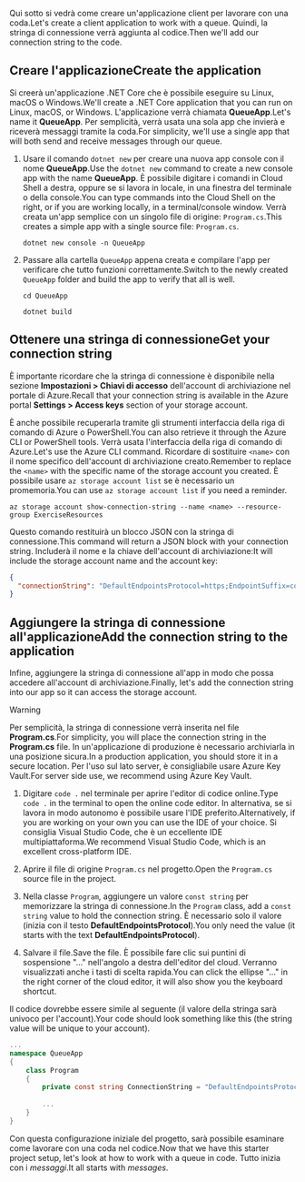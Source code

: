 <span data-ttu-id="d9083-101">Qui sotto si vedrà come creare un'applicazione client per lavorare con una coda.</span><span class="sxs-lookup"><span data-stu-id="d9083-101">Let's create a client application to work with a queue.</span></span> <span data-ttu-id="d9083-102">Quindi, la stringa di connessione verrà aggiunta al codice.</span><span class="sxs-lookup"><span data-stu-id="d9083-102">Then we'll add our connection string to the code.</span></span>

## <a name="create-the-application"></a><span data-ttu-id="d9083-103">Creare l'applicazione</span><span class="sxs-lookup"><span data-stu-id="d9083-103">Create the application</span></span>

<span data-ttu-id="d9083-104">Si creerà un'applicazione .NET Core che è possibile eseguire su Linux, macOS o Windows.</span><span class="sxs-lookup"><span data-stu-id="d9083-104">We'll create a .NET Core application that you can run on Linux, macOS, or Windows.</span></span> <span data-ttu-id="d9083-105">L'applicazione verrà chiamata **QueueApp**.</span><span class="sxs-lookup"><span data-stu-id="d9083-105">Let's name it **QueueApp**.</span></span> <span data-ttu-id="d9083-106">Per semplicità, verrà usata una sola app che invierà e riceverà messaggi tramite la coda.</span><span class="sxs-lookup"><span data-stu-id="d9083-106">For simplicity, we'll use a single app that will both send and receive messages through our queue.</span></span>

1. <span data-ttu-id="d9083-107">Usare il comando `dotnet new` per creare una nuova app console con il nome **QueueApp**.</span><span class="sxs-lookup"><span data-stu-id="d9083-107">Use the `dotnet new` command to create a new console app with the name **QueueApp**.</span></span> <span data-ttu-id="d9083-108">È possibile digitare i comandi in Cloud Shell a destra, oppure se si lavora in locale, in una finestra del terminale o della console.</span><span class="sxs-lookup"><span data-stu-id="d9083-108">You can type commands into the Cloud Shell on the right, or if you are working locally, in a terminal/console window.</span></span> <span data-ttu-id="d9083-109">Verrà creata un'app semplice con un singolo file di origine: `Program.cs`.</span><span class="sxs-lookup"><span data-stu-id="d9083-109">This creates a simple app with a single source file: `Program.cs`.</span></span>

    ```azurecli
    dotnet new console -n QueueApp
    ```

1. <span data-ttu-id="d9083-110">Passare alla cartella `QueueApp` appena creata e compilare l'app per verificare che tutto funzioni correttamente.</span><span class="sxs-lookup"><span data-stu-id="d9083-110">Switch to the newly created `QueueApp` folder and build the app to verify that all is well.</span></span>

    ```azurecli
    cd QueueApp
    ```

    ```azurecli
    dotnet build
    ```

## <a name="get-your-connection-string"></a><span data-ttu-id="d9083-111">Ottenere una stringa di connessione</span><span class="sxs-lookup"><span data-stu-id="d9083-111">Get your connection string</span></span>

<span data-ttu-id="d9083-112">È importante ricordare che la stringa di connessione è disponibile nella sezione **Impostazioni > Chiavi di accesso** dell'account di archiviazione nel portale di Azure.</span><span class="sxs-lookup"><span data-stu-id="d9083-112">Recall that your connection string is available in the Azure portal **Settings > Access keys** section of your storage account.</span></span>

<span data-ttu-id="d9083-113">È anche possibile recuperarla tramite gli strumenti interfaccia della riga di comando di Azure o PowerShell.</span><span class="sxs-lookup"><span data-stu-id="d9083-113">You can also retrieve it through the Azure CLI or PowerShell tools.</span></span> <span data-ttu-id="d9083-114">Verrà usata l'interfaccia della riga di comando di Azure.</span><span class="sxs-lookup"><span data-stu-id="d9083-114">Let's use the Azure CLI command.</span></span> <span data-ttu-id="d9083-115">Ricordare di sostituire `<name>` con il nome specifico dell'account di archiviazione creato.</span><span class="sxs-lookup"><span data-stu-id="d9083-115">Remember to replace the `<name>` with the specific name of the storage account you created.</span></span> <span data-ttu-id="d9083-116">È possibile usare `az storage account list` se è necessario un promemoria.</span><span class="sxs-lookup"><span data-stu-id="d9083-116">You can use `az storage account list` if you need a reminder.</span></span>

```azurecli
az storage account show-connection-string --name <name> --resource-group ExerciseResources
```

<span data-ttu-id="d9083-117">Questo comando restituirà un blocco JSON con la stringa di connessione.</span><span class="sxs-lookup"><span data-stu-id="d9083-117">This command will return a JSON block with your connection string.</span></span> <span data-ttu-id="d9083-118">Includerà il nome e la chiave dell'account di archiviazione:</span><span class="sxs-lookup"><span data-stu-id="d9083-118">It will include the storage account name and the account key:</span></span>

```json
{
  "connectionString": "DefaultEndpointsProtocol=https;EndpointSuffix=core.windows.net;AccountName=<name>;AccountKey=vyw6aKz2PtSAgQ4ljJQgJFgxbCETdXt39ZyYQ5fLqoBJj/gT+43TbrhoVco7Rqj/AAJVlvFORRfnYqGHiX9QcQ=="
}
```

## <a name="add-the-connection-string-to-the-application"></a><span data-ttu-id="d9083-119">Aggiungere la stringa di connessione all'applicazione</span><span class="sxs-lookup"><span data-stu-id="d9083-119">Add the connection string to the application</span></span>

<span data-ttu-id="d9083-120">Infine, aggiungere la stringa di connessione all'app in modo che possa accedere all'account di archiviazione.</span><span class="sxs-lookup"><span data-stu-id="d9083-120">Finally, let's add the connection string into our app so it can access the storage account.</span></span>

> [!WARNING]
> <span data-ttu-id="d9083-121">Per semplicità, la stringa di connessione verrà inserita nel file **Program.cs**.</span><span class="sxs-lookup"><span data-stu-id="d9083-121">For simplicity, you will place the connection string in the **Program.cs** file.</span></span> <span data-ttu-id="d9083-122">In un'applicazione di produzione è necessario archiviarla in una posizione sicura.</span><span class="sxs-lookup"><span data-stu-id="d9083-122">In a production application, you should store it in a secure location.</span></span> <span data-ttu-id="d9083-123">Per l'uso sul lato server, è consigliabile usare Azure Key Vault.</span><span class="sxs-lookup"><span data-stu-id="d9083-123">For server side use, we recommend using Azure Key Vault.</span></span>

1. <span data-ttu-id="d9083-124">Digitare `code .` nel terminale per aprire l'editor di codice online.</span><span class="sxs-lookup"><span data-stu-id="d9083-124">Type `code .` in the terminal to open the online code editor.</span></span> <span data-ttu-id="d9083-125">In alternativa, se si lavora in modo autonomo è possibile usare l'IDE preferito.</span><span class="sxs-lookup"><span data-stu-id="d9083-125">Alternatively, if you are working on your own you can use the IDE of your choice.</span></span> <span data-ttu-id="d9083-126">Si consiglia Visual Studio Code, che è un eccellente IDE multipiattaforma.</span><span class="sxs-lookup"><span data-stu-id="d9083-126">We recommend Visual Studio Code, which is an excellent cross-platform IDE.</span></span>

1. <span data-ttu-id="d9083-127">Aprire il file di origine `Program.cs` nel progetto.</span><span class="sxs-lookup"><span data-stu-id="d9083-127">Open the `Program.cs` source file in the project.</span></span>

1. <span data-ttu-id="d9083-128">Nella classe `Program`, aggiungere un valore `const string` per memorizzare la stringa di connessione.</span><span class="sxs-lookup"><span data-stu-id="d9083-128">In the `Program` class, add a `const string` value to hold the connection string.</span></span> <span data-ttu-id="d9083-129">È necessario solo il valore (inizia con il testo **DefaultEndpointsProtocol**).</span><span class="sxs-lookup"><span data-stu-id="d9083-129">You only need the value (it starts with the text **DefaultEndpointsProtocol**).</span></span>

1. <span data-ttu-id="d9083-130">Salvare il file.</span><span class="sxs-lookup"><span data-stu-id="d9083-130">Save the file.</span></span> <span data-ttu-id="d9083-131">È possibile fare clic sui puntini di sospensione "..." nell'angolo a destra dell'editor del cloud. Verranno visualizzati anche i tasti di scelta rapida.</span><span class="sxs-lookup"><span data-stu-id="d9083-131">You can click the ellipse "..." in the right corner of the cloud editor, it will also show you the keyboard shortcut.</span></span>

<span data-ttu-id="d9083-132">Il codice dovrebbe essere simile al seguente (il valore della stringa sarà univoco per l'account).</span><span class="sxs-lookup"><span data-stu-id="d9083-132">Your code should look something like this (the string value will be unique to your account).</span></span>

```csharp
...
namespace QueueApp
{
    class Program
    {
        private const string ConnectionString = "DefaultEndpointsProtocol=https; ...";
        
        ...
    }
}
```

<span data-ttu-id="d9083-133">Con questa configurazione iniziale del progetto, sarà possibile esaminare come lavorare con una coda nel codice.</span><span class="sxs-lookup"><span data-stu-id="d9083-133">Now that we have this starter project setup, let's look at how to work with a queue in code.</span></span> <span data-ttu-id="d9083-134">Tutto inizia con i _messaggi_.</span><span class="sxs-lookup"><span data-stu-id="d9083-134">It all starts with _messages_.</span></span>